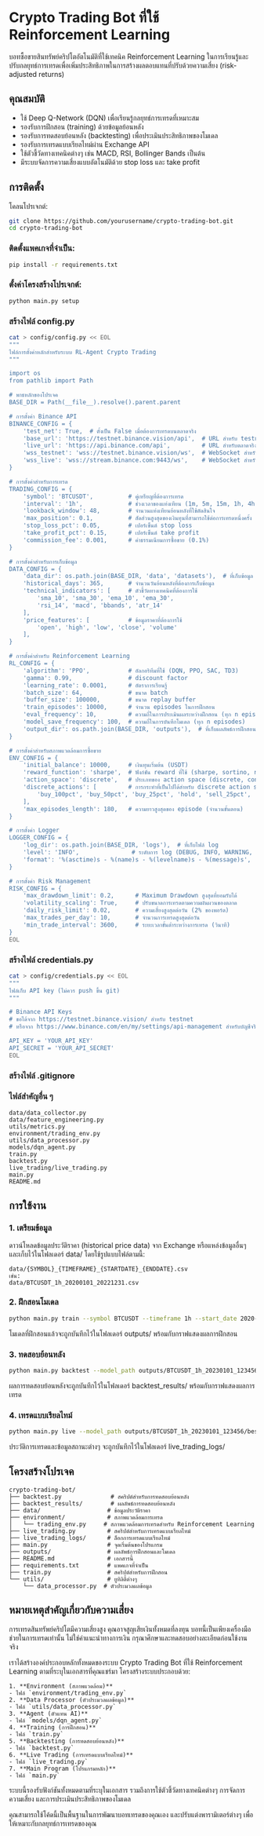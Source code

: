 # Crypto Trading Bot ที่ใช้ Reinforcement Learning

บอทซื้อขายสินทรัพย์คริปโตอัตโนมัติที่ใช้เทคนิค Reinforcement Learning ในการเรียนรู้และปรับกลยุทธ์การเทรดเพื่อเพิ่มประสิทธิภาพในการสร้างผลตอบแทนที่ปรับด้วยความเสี่ยง (risk-adjusted returns)

## คุณสมบัติ

- ใช้ Deep Q-Network (DQN) เพื่อเรียนรู้กลยุทธ์การเทรดที่เหมาะสม
- รองรับการฝึกสอน (training) ด้วยข้อมูลย้อนหลัง
- รองรับการทดสอบย้อนหลัง (backtesting) เพื่อประเมินประสิทธิภาพของโมเดล
- รองรับการเทรดแบบเรียลไทม์ผ่าน Exchange API
- ใช้ตัวชี้วัดทางเทคนิคต่างๆ เช่น MACD, RSI, Bollinger Bands เป็นต้น
- มีระบบจัดการความเสี่ยงแบบอัตโนมัติด้วย stop loss และ take profit

## การติดตั้ง

โคลนโปรเจกต์:
```bash
git clone https://github.com/yourusername/crypto-trading-bot.git
cd crypto-trading-bot
```

### ติดตั้งแพคเกจที่จำเป็น:

```bash
pip install -r requirements.txt
```
### ตั้งค่าโครงสร้างโปรเจกต์:

```bash
python main.py setup
```
### สร้างไฟล์ config.py
```bash
cat > config/config.py << EOL
"""
ไฟล์การตั้งค่าหลักสำหรับระบบ RL-Agent Crypto Trading
"""

import os
from pathlib import Path

# พาธหลักของโปรเจค
BASE_DIR = Path(__file__).resolve().parent.parent

# การตั้งค่า Binance API
BINANCE_CONFIG = {
    'test_net': True,  # ตั้งเป็น False เมื่อต้องการเทรดบนตลาดจริง
    'base_url': 'https://testnet.binance.vision/api',  # URL สำหรับ testnet
    'live_url': 'https://api.binance.com/api',         # URL สำหรับตลาดจริง
    'wss_testnet': 'wss://testnet.binance.vision/ws',  # WebSocket สำหรับ testnet
    'wss_live': 'wss://stream.binance.com:9443/ws',    # WebSocket สำหรับตลาดจริง
}

# การตั้งค่าสำหรับการเทรด
TRADING_CONFIG = {
    'symbol': 'BTCUSDT',          # คู่เหรียญที่ต้องการเทรด
    'interval': '1h',             # ช่วงเวลาของแท่งเทียน (1m, 5m, 15m, 1h, 4h, 1d)
    'lookback_window': 48,        # จำนวนแท่งเทียนย้อนหลังที่ใช้ตัดสินใจ
    'max_position': 0.1,          # สัดส่วนสูงสุดของเงินทุนที่สามารถใช้ต่อการเทรดหนึ่งครั้ง
    'stop_loss_pct': 0.05,        # เปอร์เซ็นต์ stop loss
    'take_profit_pct': 0.15,      # เปอร์เซ็นต์ take profit
    'commission_fee': 0.001,      # ค่าธรรมเนียมการซื้อขาย (0.1%)
}

# การตั้งค่าสำหรับการเก็บข้อมูล
DATA_CONFIG = {
    'data_dir': os.path.join(BASE_DIR, 'data', 'datasets'),  # ที่เก็บข้อมูล
    'historical_days': 365,       # จำนวนวันย้อนหลังที่ต้องการเก็บข้อมูล
    'technical_indicators': [     # ตัวชี้วัดทางเทคนิคที่ต้องการใช้
        'sma_10', 'sma_30', 'ema_10', 'ema_30', 
        'rsi_14', 'macd', 'bbands', 'atr_14'
    ],
    'price_features': [           # ข้อมูลราคาที่ต้องการใช้
        'open', 'high', 'low', 'close', 'volume'
    ],
}

# การตั้งค่าสำหรับ Reinforcement Learning
RL_CONFIG = {
    'algorithm': 'PPO',           # อัลกอริทึมที่ใช้ (DQN, PPO, SAC, TD3)
    'gamma': 0.99,                # discount factor
    'learning_rate': 0.0001,      # อัตราการเรียนรู้
    'batch_size': 64,             # ขนาด batch
    'buffer_size': 100000,        # ขนาด replay buffer
    'train_episodes': 10000,      # จำนวน episodes ในการฝึกสอน
    'eval_frequency': 10,         # ความถี่ในการประเมินผลระหว่างฝึกสอน (ทุก n episodes)
    'model_save_frequency': 100,  # ความถี่ในการบันทึกโมเดล (ทุก n episodes)
    'output_dir': os.path.join(BASE_DIR, 'outputs'),  # ที่เก็บผลลัพธ์การฝึกสอน
}

# การตั้งค่าสำหรับสภาพแวดล้อมการซื้อขาย
ENV_CONFIG = {
    'initial_balance': 10000,     # เงินทุนเริ่มต้น (USDT)
    'reward_function': 'sharpe',  # ฟังก์ชัน reward ที่ใช้ (sharpe, sortino, return, custom)
    'action_space': 'discrete',   # ประเภทของ action space (discrete, continuous)
    'discrete_actions': [         # การกระทำที่เป็นไปได้สำหรับ discrete action space
        'buy_100pct', 'buy_50pct', 'buy_25pct', 'hold', 'sell_25pct', 'sell_50pct', 'sell_100pct'
    ],
    'max_episodes_length': 180,   # ความยาวสูงสุดของ episode (จำนวนขั้นตอน)
}

# การตั้งค่า Logger
LOGGER_CONFIG = {
    'log_dir': os.path.join(BASE_DIR, 'logs'),  # ที่เก็บไฟล์ log
    'level': 'INFO',               # ระดับการ log (DEBUG, INFO, WARNING, ERROR, CRITICAL)
    'format': '%(asctime)s - %(name)s - %(levelname)s - %(message)s',
}

# การตั้งค่า Risk Management
RISK_CONFIG = {
    'max_drawdown_limit': 0.2,      # Maximum Drawdown สูงสุดที่ยอมรับได้
    'volatility_scaling': True,     # ปรับขนาดการเทรดตามความผันผวนของตลาด
    'daily_risk_limit': 0.02,       # ความเสี่ยงสูงสุดต่อวัน (2% ของพอร์ต)
    'max_trades_per_day': 10,       # จำนวนการเทรดสูงสุดต่อวัน
    'min_trade_interval': 3600,     # ระยะเวลาขั้นต่ำระหว่างการเทรด (วินาที)
}
EOL
```

### สร้างไฟล์ credentials.py
```bash
cat > config/credentials.py << EOL
"""
ไฟล์เก็บ API key (ไม่ควร push ขึ้น git)
"""

# Binance API Keys
# ขอได้จาก https://testnet.binance.vision/ สำหรับ testnet
# หรือจาก https://www.binance.com/en/my/settings/api-management สำหรับบัญชีจริง

API_KEY = 'YOUR_API_KEY'
API_SECRET = 'YOUR_API_SECRET'
EOL
```
### สร้างไฟล์ .gitignore

### ไฟล์สำคัญอื่น ๆ
```
data/data_collector.py
data/feature_engineering.py
utils/metrics.py
environment/trading_env.py
utils/data_processor.py
models/dqn_agent.py
train.py
backtest.py
live_trading/live_trading.py
main.py
README.md
```

## การใช้งาน
### 1. เตรียมข้อมูล
ดาวน์โหลดข้อมูลประวัติราคา (historical price data) จาก Exchange หรือแหล่งข้อมูลอื่นๆ และเก็บไว้ในโฟลเดอร์ data/ โดยใช้รูปแบบไฟล์ตามนี้:
```
data/{SYMBOL}_{TIMEFRAME}_{STARTDATE}_{ENDDATE}.csv
เช่น:
data/BTCUSDT_1h_20200101_20221231.csv
```
### 2. ฝึกสอนโมเดล
```bash
python main.py train --symbol BTCUSDT --timeframe 1h --start_date 2020-01-01 --end_date 2022-12-31 --episodes 1000
```
โมเดลที่ฝึกสอนแล้วจะถูกบันทึกไว้ในโฟลเดอร์ outputs/ พร้อมกับกราฟแสดงผลการฝึกสอน

### 3. ทดสอบย้อนหลัง
```bash
python main.py backtest --model_path outputs/BTCUSDT_1h_20230101_123456/best_model.h5 --symbol BTCUSDT --timeframe 1h --start_date 2023-01-01 --end_date 2023-12-31
```
ผลการทดสอบย้อนหลังจะถูกบันทึกไว้ในโฟลเดอร์ backtest_results/ พร้อมกับกราฟแสดงผลการเทรด
### 4. เทรดแบบเรียลไทม์
```bash 
python main.py live --model_path outputs/BTCUSDT_1h_20230101_123456/best_model.h5 --symbol BTCUSDT --timeframe 15m --exchange binance --api_key YOUR_API_KEY --api_secret YOUR_API_SECRET --duration 24
```
ประวัติการเทรดและข้อมูลสถานะต่างๆ จะถูกบันทึกไว้ในโฟลเดอร์ live_trading_logs/

## โครงสร้างโปรเจค
```
crypto-trading-bot/
├── backtest.py              # สคริปต์สำหรับการทดสอบย้อนหลัง
├── backtest_results/        # ผลลัพธ์การทดสอบย้อนหลัง
├── data/                   # ข้อมูลประวัติราคา
├── environment/            # สภาพแวดล้อมการเทรด
│   └── trading_env.py     # สภาพแวดล้อมการเทรดสำหรับ Reinforcement Learning
├── live_trading.py         # สคริปต์สำหรับการเทรดแบบเรียลไทม์
├── live_trading_logs/      # ล็อกการเทรดแบบเรียลไทม์
├── main.py                 # จุดเริ่มต้นของโปรแกรม
├── outputs/                # ผลลัพธ์การฝึกสอนและโมเดล
├── README.md               # เอกสารนี้
├── requirements.txt        # แพคเกจที่จำเป็น
├── train.py                # สคริปต์สำหรับการฝึกสอน
└── utils/                  # ยูทิลิตี้ต่างๆ
    └── data_processor.py  # ตัวประมวลผลข้อมูล
```

## หมายเหตุสำคัญเกี่ยวกับความเสี่ยง
การเทรดสินทรัพย์คริปโตมีความเสี่ยงสูง คุณอาจสูญเสียเงินทั้งหมดที่ลงทุน บอทนี้เป็นเพียงเครื่องมือช่วยในการเทรดเท่านั้น ไม่ใช่คำแนะนำทางการเงิน กรุณาศึกษาและทดสอบอย่างละเอียดก่อนใช้งานจริง

เราได้สร้างองค์ประกอบหลักทั้งหมดของระบบ Crypto Trading Bot ที่ใช้ Reinforcement Learning ตามที่ระบุในเอกสารที่คุณแชร์มา โครงสร้างระบบประกอบด้วย:
```
1. **Environment (สภาพแวดล้อม)** 
- ไฟล์ `environment/trading_env.py`
2. **Data Processor (ตัวประมวลผลข้อมูล)** 
- ไฟล์ `utils/data_processor.py` 
3. **Agent (ตัวแทน AI)** 
- ไฟล์ `models/dqn_agent.py`
4. **Training (การฝึกสอน)** 
- ไฟล์ `train.py`
5. **Backtesting (การทดสอบย้อนหลัง)** 
- ไฟล์ `backtest.py`
6. **Live Trading (การเทรดแบบเรียลไทม์)** 
- ไฟล์ `live_trading.py`
7. **Main Program (โปรแกรมหลัก)** 
- ไฟล์ `main.py`
```
ระบบนี้รองรับฟังก์ชันทั้งหมดตามที่ระบุในเอกสาร รวมถึงการใช้ตัวชี้วัดทางเทคนิคต่างๆ การจัดการความเสี่ยง และการประเมินประสิทธิภาพของโมเดล

คุณสามารถใช้โค้ดนี้เป็นพื้นฐานในการพัฒนาบอทเทรดของคุณเอง และปรับแต่งพารามิเตอร์ต่างๆ เพื่อให้เหมาะกับกลยุทธ์การเทรดของคุณ